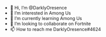 - 👋 Hi, I’m @DarklyOresence
- 👀 I’m interested in Among Us
- 🌱 I’m currently learning Among Us
- 💞️ I’m looking to collaborate on Fortnite
- 📫 How to reach me DarklyOresence#4624

<!---
DarklyOresence/DarklyOresence is a ✨ special ✨ repository because its `README.md` (this file) appears on your GitHub profile.
You can click the Preview link to take a look at your changes.
--->
